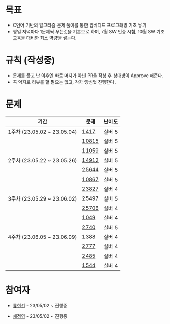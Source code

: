 # 목표

- C언어 기반의 알고리즘 문제 풀이를 통한 임베디드 프로그래밍 기초 쌓기
- 평일 저녁마다 1문제씩 푸는것을 기본으로 하며, 7월 SW 인증 시험, 10월 SW 기초 교육을 대비한 최소 역량을 쌓는다.



# 규칙 (작성중)

- 문제를 풀고 난 이후엔 바로 머지가 아닌 PR을 작성 후 상대방이 Approve 해준다.
- 꼭 억지로 리뷰를 할 필요는 없고, 각자 양심껏 진행한다. 



# 문제

| 기간                        | 문제                                           | 난이도 |
| --------------------------- | ---------------------------------------------- | ------ |
| 1주차 (23.05.02 ~ 23.05.04) | [1417](https://www.acmicpc.net/problem/1417)   | 실버 5 |
|                             | [10815](https://www.acmicpc.net/problem/10815) | 실버 5 |
|                             | [11059](https://www.acmicpc.net/problem/11059) | 실버 5 |
| 2주차 (23.05.22 ~ 23.05.26) | [14912](https://www.acmicpc.net/problem/14912) | 실버 5 |
|                             | [25644](https://www.acmicpc.net/problem/25644) | 실버 5 |
|                             | [10867](https://www.acmicpc.net/problem/10867) | 실버 5 |
|                             | [23827](https://www.acmicpc.net/problem/23827) | 실버 4 |
| 3주차 (23.05.29 ~ 23.06.02) | [25497](https://www.acmicpc.net/problem/25497) | 실버 5 |
|                             | [25706](https://www.acmicpc.net/problem/25706) | 실버 4 |
|                             | [1049](https://www.acmicpc.net/problem/1049)   | 실버 4 |
|                             | [2740](https://www.acmicpc.net/problem/2740)   | 실버 5 |
| 4주차 (23.06.05 ~ 23.06.09) | [1388](https://www.acmicpc.net/problem/1388)   | 실버 4 |
|                             | [2777](https://www.acmicpc.net/problem/2776)   | 실버 4 |
|                             | [2485](https://www.acmicpc.net/problem/2485)   | 실버 4 |
|                             | [1544](https://www.acmicpc.net/problem/1544)   | 실버 4 |









# 참여자

- [류현선](https://github.com/hs-ryu) - 23/05/02 ~ 진행중

- [채정영](https://github.com/qpalzmm22) - 23/05/02 ~ 진행중





## 



